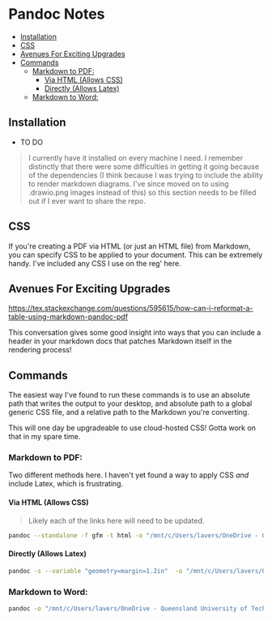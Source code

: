 <h1>Pandoc Notes</h1>

- [Installation](#installation)
- [CSS](#css)
- [Avenues For Exciting Upgrades](#avenues-for-exciting-upgrades)
- [Commands](#commands)
  - [Markdown to PDF:](#markdown-to-pdf)
    - [Via HTML (Allows CSS)](#via-html-allows-css)
    - [Directly (Allows Latex)](#directly-allows-latex)
  - [Markdown to Word:](#markdown-to-word)


## Installation
- TO DO
> I currently have it installed on every machine I need. I remember distinctly that there were some difficulties in getting it going because of the dependencies (I think because I was trying to include the ability to render markdown diagrams. I've since moved on to using .drawio.png images instead of this) so this section needs to be filled out if I ever want to share the repo.

## CSS
If you're creating a PDF via HTML (or just an HTML file) from Markdown, you can specify CSS to be applied to your document. This can be extremely handy. I've included any CSS I use on the reg' here. 

## Avenues For Exciting Upgrades
https://tex.stackexchange.com/questions/595615/how-can-i-reformat-a-table-using-markdown-pandoc-pdf

This conversation gives some good insight into ways that you can include a header in your markdown docs that patches Markdown itself in the rendering process!

## Commands
The easiest way I've found to run these commands is to use an absolute path that writes the output to your desktop, and absolute path to a global generic CSS file, and a relative path to the Markdown you're converting.

This will one day be upgradeable to use cloud-hosted CSS! Gotta work on that in my spare time.

### Markdown to PDF:
Two different methods here. I haven't yet found a way to apply CSS *and* include Latex, which is frustrating. 

#### Via HTML (Allows CSS)
> Likely each of the links here will need to be updated.
```bash
pandoc --standalone -f gfm -t html -o "/mnt/c/Users/lavers/OneDrive - Queensland University of Technology/Desktop/output_file.pdf" -c ./markdown/qut.css --highlight-style=kate ./file_to_convert.md
```

#### Directly (Allows Latex)
```bash
pandoc -s --variable "geometry=margin=1.2in"  -o "/mnt/c/Users/lavers/OneDrive - Queensland University of Technology/Desktop/output_file.pdf" ./file_to_convert.md
```

### Markdown to Word:
```bash
pandoc -o "/mnt/c/Users/lavers/OneDrive - Queensland University of Technology/Desktop/output_file.pdf" -f markdown -t docx ./file_to_convert.md
```